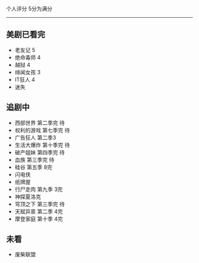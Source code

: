 个人评分 5分为满分

---
## 美剧已看完
- 老友记 5
- 绝命毒师 4
- 越狱 4
- 绯闻女孩 3
- IT狂人 4
- 迷失

## 追剧中
- 西部世界 第二季完 待
- 权利的游戏 第七季完 待
- 广告狂人 第二季3
- 生活大爆炸 第十季完   待
- 破产姐妹 第四季完 待
- 血族 第三季完   待
- 硅谷 第五季 8完
- 闪电侠
- 纸牌屋
- 行尸走肉 第九季 3完
- 神探夏洛克
- 穹顶之下 第三季完   待
- 天赋异禀 第二季 4完
- 摩登家庭 第十季 4完


## 未看
- 废柴联盟



